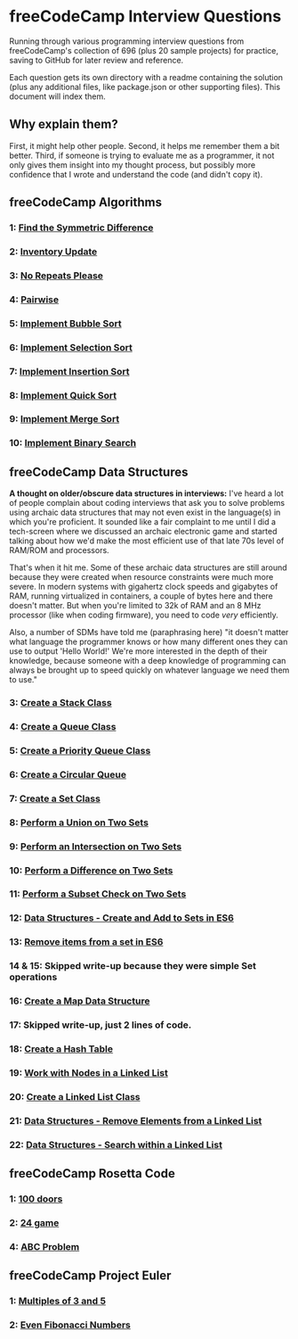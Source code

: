 # freeCodeCamp Interview Questions
Running through various programming interview questions from freeCodeCamp's collection of 696 (plus 20 sample projects) for practice, saving to GitHub for later review and reference.

Each question gets its own directory with a readme containing the solution (plus any additional files, like package.json or other supporting files). This document will index them.

## Why explain them?

First, it might help other people. Second, it helps me remember them a bit better. Third, if someone is trying to evaluate me as a programmer, it not only gives them insight into my thought process, but possibly more confidence that I wrote and understand the code (and didn't copy it).

## freeCodeCamp Algorithms
### 1: [Find the Symmetric Difference](./Algorithms%20-%20Find%20the%20Symmetric%20Difference)
### 2: [Inventory Update](./Algorithms%20-%20Inventory%20Update)
### 3: [No Repeats Please](./Algorithms%20-%20No%20Repeats%20Please)
### 4: [Pairwise](./Algorithms%20-%20Pairwise)
### 5: [Implement Bubble Sort](./Algorithms%20-%20Implement%20Bubble%20Sort)
### 6: [Implement Selection Sort](./Algorithms%20-%20Implement%20Selection%20Sort)
### 7: [Implement Insertion Sort](./Algorithms%20-%20Implement%20Insertion%20Sort)
### 8: [Implement Quick Sort](./Algorithms%20-%20Implement%20Quick%20Sort)
### 9: [Implement Merge Sort](./Algorithms%20-%20Implement%20Merge%20Sort)
### 10: [Implement Binary Search](./Algorithms%20-%20Implement%20Binary%20Search)

## freeCodeCamp Data Structures

**A thought on older/obscure data structures in interviews:** I've heard a lot of people complain about coding interviews that ask you to solve problems using archaic data structures that may not even exist in the language(s) in which you're proficient. It sounded like a fair complaint to me until I did a tech-screen where we discussed an archaic electronic game and started talking about how we'd make the most efficient use of that late 70s level of RAM/ROM and processors.

That's when it hit me. Some of these archaic data structures are still around because they were created when resource constraints were much more severe. In modern systems with gigahertz clock speeds and gigabytes of RAM, running virtualized in containers, a couple of bytes here and there doesn't matter. But when you're limited to 32k of RAM and an 8 MHz processor (like when coding firmware), you need to code *very* efficiently.

Also, a number of SDMs have told me (paraphrasing here) "it doesn't matter what language the programmer knows or how many different ones they can use to output 'Hello World!' We're more interested in the depth of their knowledge, because someone with a deep knowledge of programming can always be brought up to speed quickly on whatever language we need them to use."

### 3: [Create a Stack Class](./Data%20Structures%20-%20Create%20a%20Stack%20Class) 
### 4: [Create a Queue Class](./Data%20Structures%20-%20Create%20a%20Queue%20Class)
### 5: [Create a Priority Queue Class](./Data%20Structures%20-%20Create%20a%20Priority%20Queue%20Class)
### 6: [Create a Circular Queue](./Data%20Structures%20-%20Create%20a%20Circular%20Queue)
### 7: [Create a Set Class](./Data%20Structures%20-%20Create%20a%20Set%20Class)
### 8: [Perform a Union on Two Sets](./Data%20Structures%20-%20Perform%20a%20Union%20on%20Two%20Sets)
### 9: [Perform an Intersection on Two Sets](./Data%20Structures%20-%20Perform%20an%20Intersection%20on%20Two%20Sets%20of%20Data)
### 10: [Perform a Difference on Two Sets](./Data%20Structures%20-%20Perform%20a%20Difference%20on%20Two%20Sets%20of%20Data)
### 11: [Perform a Subset Check on Two Sets](./Data%20Structures%20-%20Perform%20a%20Subset%20Check%20on%20Two%20Sets%20of%20Data)
### 12: [Data Structures - Create and Add to Sets in ES6](./Data%20Structures%20-%20Create%20and%20Add%20to%20Sets%20in%20ES6)
### 13: [Remove items from a set in ES6](Data%20Structures%20-%20Remove%20items%20from%20a%20set%20in%20ES6)
### 14 & 15: Skipped write-up because they were simple Set operations
### 16: [Create a Map Data Structure](./Data%20Structures%20-%20Create%20a%20Map%20Data%20Structure)
### 17: Skipped write-up, just 2 lines of code.
### 18: [Create a Hash Table](./Data%20Structures%20-%20Create%20a%20Hash%20Table)
### 19: [Work with Nodes in a Linked List](./Data%20Structures%20-%20Work%20with%20Nodes%20in%20a%20Linked%20List)
### 20: [Create a Linked List Class](./Data%20Structures%20-%20Create%20a%20Linked%20List%20Class)
### 21: [Data Structures - Remove Elements from a Linked List](./Data%20Structures%20-%20Remove%20Elements%20from%20a%20Linked%20List)
### 22: [Data Structures - Search within a Linked List](./Data%20Structures%20-%20Search%20within%20a%20Linked%20List)

## freeCodeCamp Rosetta Code
### 1: [100 doors](./Rosetta%20Code%20-%20100%20doors)
### 2: [24 game](./Rosetta%20Code%20-%2024%20game)
### 4: [ABC Problem](./Rosetta%20Code%20-%20ABC%20Problem)

## freeCodeCamp Project Euler
### 1: [Multiples of 3 and 5](./Project%20Euler%20-%20Multiples%20of%203%20and%205)
### 2: [Even Fibonacci Numbers](Project%20Euler%20-%20Even%20Fibonacci%20Numbers)